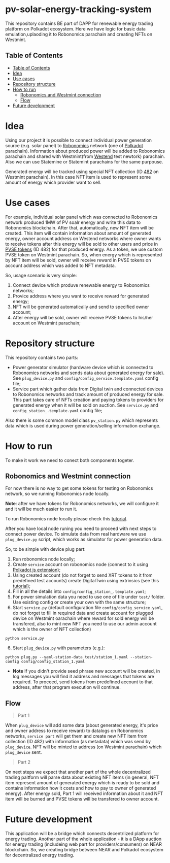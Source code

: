 # pv-solar-energy-tracking-system

This repository contains BE part of DAPP for renewable energy trading platform on Polkadot ecosystem. Here we have logic for basic data emulation,uplaoding it to Robonomics parachain and creating NFTs on Westmint.

## Table of Contents

- [Table of Contents](#table-of-contents)
- [Idea](#idea)
- [Use cases](#use-cases)
- [Repository structure](#repository-structure)
- [How to run](#how-to-run)
   - [Robonomics and Westmint connection](#robonomics-and-westmint-connection)
   - [Flow](#flow)
- [Future development](#future-development)

# Idea

Using our project it is possible to connect individual power generation source (e.g. solar panel) to [Robonomics](https://robonomics.network/) network (one of [Polkadot](https://polkadot.network/) parachain). Information about produced power will be added to Robonomics parachain and shared with Westmint(from [Westend](https://polkadot.network/blog/westend-introducing-a-new-testnet-for-polkadot-and-kusama/) test newtork) parachain. Also we can use Statemine or Statemint parachains for the same purpouse.

Generated energy will be tracked using special NFT collection (ID [482](https://polkadot.js.org/apps/?rpc=wss%3A%2F%2Fwestmint-rpc.dwellir.com#/nfts) on Westmint parachain). In this case NFT item is used to represent some amount of energy which provider want to sell.

# Use cases

For example, individual solar panel which was connected to Robonomics network produced 1MW of PV soalr energy and write this data to Robonomics blockchain. After that, automatically, new NFT item will be created. This item will contain information about amount of generated energy, owner account address on Westend networks where owner wants to receive tokens after this energy will be sold to other users and price in [PVSE tokens](https://polkadot.js.org/apps/?rpc=wss%3A%2F%2Fwestmint-rpc.dwellir.com#/assets) (ID 482) for that produced energy.
As a token, we use custom PVSE token on Westmint parachain. So, when energy which is represented by NFT item will be sold, owner will receive reward in PVSE tokens on account address which was added to NFT metadata.

So, usage scenario is very simple:
1. Connect device which produve renewable energy to Robonomics networks;
2. Provice address where you want to receive reward for generated energy;
3. NFT will be generated automatically and send to specified owner account;
4. After energy will be sold, owner will receive PVSE tokens to his/her account on Westmint parachain;

# Repository structure

This repository contains two parts:

* Power generator simulator (hardware device which is connected to Robonomics networks and sends data about generated energy for sale). See `plug_device.py` and `config/config_service.template.yaml` config file;
* Service part which gather data from Digital twin and connected devices to Robonomics networks and track amount of produced energy for sale. This part takes care of NFTs creation and paying tokens to providers for generated energy when it will be sold on auction. See  `service.py` and `config_station_.template.yaml` config file;

Also there is some common model class `pv_station.py` which represents data which is used during power generation/selling information exchange.

# How to run

To make it work we need to conect both components togeter.

## Robonomics and Westmint connection

For now there is no way to get some tokens for testing on Robonomics network, so we running Robonomics node locally.

**Note**: after we have tokens for Robonomics networks, we will configure it and it will be much easier to run it.

To run Robonomics node locally please check this [tutorial](https://wiki.robonomics.network/docs/en/run-dev-node/).

After you have local node runing you need to proceed with next steps to connect power device. To simulate data from real hardware we use `plug_device.py` script, which works as simulator for power generation data.

So, to be simple with device plug part:
1. Run robonomics node locally;
2. Create `service` account on robonomics node (connect to it using [Polkadot js extension](https://polkadot.js.org/apps));
3. Using created account (do not forget to send XRT tokens to it from predefined test accounts) create DigitalTwin using extrinsics (see this [tutorial](https://wiki.robonomics.network/docs/en/digital-twins/));
3. Fill in all the details into `config/config_station_.template.yaml`;
4. For power simulation data you need to use one of file under `test/` folder. Use existing config or create your own with the same structure;
5. Start `service.py` (default ocnfiguration file `config/config_service.yaml`, do not forget to fill in required data and create account for plugged device on Westmint oarachain where reward for sold energy will be transfered, also to mint new NFT you need to use our admin account which is the owner of NFT collection)
```
python service.py
```
6. Start `plug_device.py` with parameters (e.g.):
```
python plug.py --yaml-station-data test/station_1.yaml --station-config config/config_station_1.yaml
```
- **Note** If you didn't provide seed phrase new account will be created, in log messages you will find it address and messages that tokens are required. To proceed, send tokens from predefined account to that address, after that program execution will continue.

## Flow

> Part 1

When `plug_device` will add some data (about generated energy, it's price and owner address to receive reward) to datalogs on Robonomics networks, `service part` will get them and create new NFT item from collection (ID 482) with information (as metadata) which was send by `plug_device`. NFT will be minted to address (on Westmint parachain) which `plug_device` sent.

> Part 2

On next steps we expect that another part of the whole decentralized trading paltform will parse data about existing NFT items (in general, NFT item represent amount of generated energy which is ready to be sold and contains information how it costs and how to pay to owner of generated energy). After energy sold,  Part 1 will received information about it and NFT item will be burned and PVSE tokens will be transfered to owner account.

# Future development

This application will be a bridge which connects decentrlized platform for energy trading. Another part of the whole application - it is a DApp auction for energy trading (includeing web part for providers/consumers) on NEAR blockchain. So, we creating bridge between NEAR and Polkadot ecosystem for decentralized energy trading.
